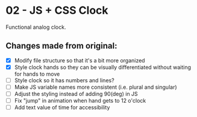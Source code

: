 # 02 - JS + CSS Clock
Functional analog clock.

## Changes made from original:
- [x] Modify file structure so that it's a bit more organized
- [x] Style clock hands so they can be visually differentiated without waiting for hands to move
- [ ] Style clock so it has numbers and lines?
- [ ] Make JS variable names more consistent (i.e. plural and singular)
- [ ] Adjust the styling instead of adding 90(deg) in JS
- [ ] Fix "jump" in animation when hand gets to 12 o'clock
- [ ] Add text value of time for accessibility
